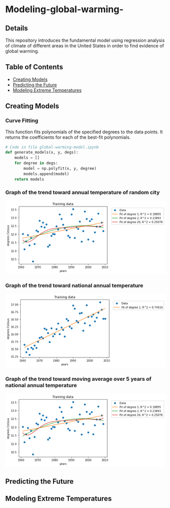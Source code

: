 # Modeling-global-warming-

## Details
This repository introduces the fundamental model using regression analysis of climate of different areas in the United States in order to find evidence of global warming. 


## Table of Contents
- <a href='#Creating-models'>Creating Models</a>
- <a href='#Predicting-the-future'>Predicting the Future</a>
- <a href='#Modeling-extreme-temperatures'>Modeling Extreme Temperatures</a>

## Creating Models
### Curve Fitting
This function fits polynomials of the specified degrees 
to the data points. It returns the coefficients for each of the best-fit polynomials. 
```python
# Code in file global-warming-model.ipynb
def generate_models(x, y, degs):
    models = []
    for degree in degs:
        model = np.polyfit(x, y, degree)
        models.append(model)
    return models
```
### Graph of the trend toward annual temperature of random city
![alt_text](./assets/model_avg_yearly_temp_random_city.png)
### Graph of the trend toward national annual temperature
![alt_text](./assets/model_avg_yearly_temp.png)
### Graph of the trend toward moving average over 5 years of national annual temperature 
![alt_text](./assets/model_avg_yearly_temp_random_city.png)
## Predicting the Future
## Modeling Extreme Temperatures


